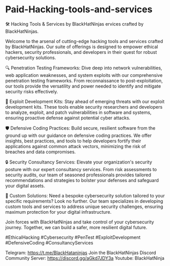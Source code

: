 # Paid-Hacking-tools-and-services
🛠️ Hacking Tools &amp; Services by BlackHatNinjas  ervices crafted by BlackHatNinjas.

Welcome to the arsenal of cutting-edge hacking tools and services crafted by BlackHatNinjas. Our suite of offerings is designed to empower ethical hackers, security professionals, and developers in their quest for robust cybersecurity solutions.

🔍 Penetration Testing Frameworks: Dive deep into network vulnerabilities, web application weaknesses, and system exploits with our comprehensive penetration testing frameworks. From reconnaissance to post-exploitation, our tools provide the versatility and power needed to identify and mitigate security risks effectively.

🔐 Exploit Development Kits: Stay ahead of emerging threats with our exploit development kits. These tools enable security researchers and developers to analyze, exploit, and patch vulnerabilities in software and systems, ensuring proactive defense against potential cyber attacks.

🛡️ Defensive Coding Practices: Build secure, resilient software from the ground up with our guidance on defensive coding practices. We offer insights, best practices, and tools to help developers fortify their applications against common attack vectors, minimizing the risk of breaches and data compromises.

🔒 Security Consultancy Services: Elevate your organization's security posture with our expert consultancy services. From risk assessments to security audits, our team of seasoned professionals provides tailored recommendations and strategies to bolster your defenses and safeguard your digital assets.

💼 Custom Solutions: Need a bespoke cybersecurity solution tailored to your specific requirements? Look no further. Our team specializes in developing custom tools and services to address unique security challenges, ensuring maximum protection for your digital infrastructure.

Join forces with BlackHatNinjas and take control of your cybersecurity journey. Together, we can build a safer, more resilient digital future.

#EthicalHacking #Cybersecurity #PenTest #ExploitDevelopment #DefensiveCoding #ConsultancyServices


Telegram: https://t.me/BlackHataninjas
Join the BlackHatNinjas Discord Community Server: https://discord.gg/aGkd7JDY3a
Youtube: BlackHatNinja
